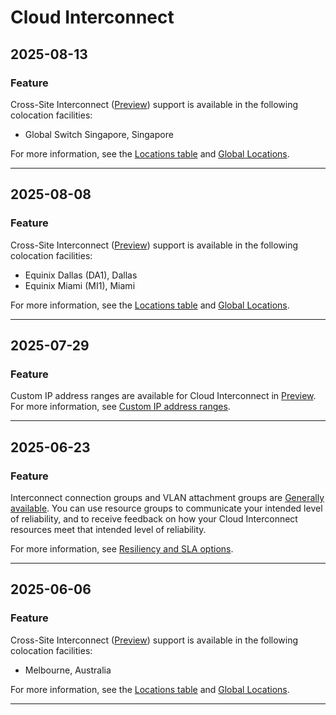 # Cloud Interconnect

## 2025-08-13

### Feature

Cross-Site Interconnect ([Preview](https://cloud.google.com/products#product-launch-stages)) support is available in the following colocation facilities:

* Global Switch Singapore, Singapore

For more information, see the [Locations table](https://cloud.google.com/network-connectivity/docs/interconnect/concepts/cross-site-locations#locations-table) and [Global Locations](https://cloud.google.com/about/locations).

---
## 2025-08-08

### Feature

Cross-Site Interconnect ([Preview](https://cloud.google.com/products#product-launch-stages)) support is available in the following colocation facilities:

* Equinix Dallas (DA1), Dallas
* Equinix Miami (MI1), Miami

For more information, see the [Locations table](https://cloud.google.com/network-connectivity/docs/interconnect/concepts/cross-site-locations#locations-table) and [Global Locations](https://cloud.google.com/about/locations).

---
## 2025-07-29

### Feature

Custom IP address ranges are available for Cloud Interconnect in [Preview](https://cloud.google.com/products#product-launch-stages). For more information, see [Custom IP address ranges](https://cloud.google.com/network-connectivity/docs/interconnect/concepts/overview#custom-ip).

---
## 2025-06-23

### Feature

Interconnect connection groups and VLAN attachment groups are [Generally available](https://cloud.google.com/products#product-launch-stages). You can use resource groups to communicate your intended level of reliability, and to receive feedback on how your Cloud Interconnect resources meet that intended level of reliability.

For more information, see
[Resiliency and SLA options](https://cloud.google.com/network-connectivity/docs/interconnect/concepts/overview#sla-options).

---
## 2025-06-06

### Feature

Cross-Site Interconnect ([Preview](https://cloud.google.com/products#product-launch-stages)) support is available in the following colocation facilities:

* Melbourne, Australia

For more information, see the [Locations table](https://cloud.google.com/network-connectivity/docs/interconnect/concepts/cross-site-locations#locations-table) and [Global Locations](https://cloud.google.com/about/locations).

---
